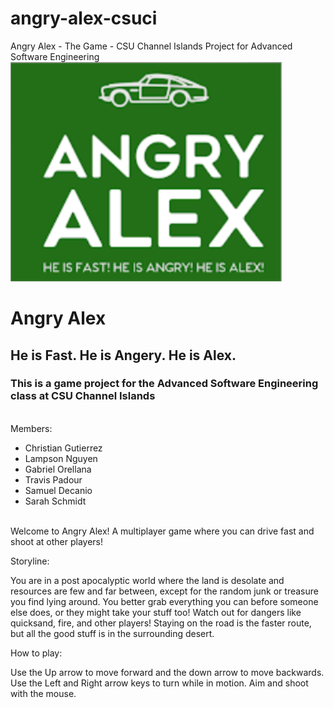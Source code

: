 # angry-alex-csuci
Angry Alex - The Game - CSU Channel Islands Project for Advanced Software Engineering
<br>
![GitHub Logo](/logo.png)

# Angry Alex
## He is Fast. He is Angery. He is Alex.
### This is a game project for the Advanced Software Engineering class at CSU Channel Islands
<br>
Members:
 
* Christian Gutierrez
* Lampson Nguyen
* Gabriel Orellana
* Travis Padour
* Samuel Decanio
* Sarah Schmidt

 
<br>
Welcome to Angry Alex! A multiplayer game where you can drive fast and shoot at other players!

Storyline: 

You are in a post apocalyptic world where the land is desolate and resources are few and far between, except for the random junk or treasure you find lying around. You better grab everything you can before someone else does, or they might take your stuff too! Watch out for dangers like quicksand, fire, and other players! Staying on the road is the faster route, but all the good stuff is in the surrounding desert.

How to play:

Use the Up arrow to move forward and the down arrow to move backwards. Use the Left and Right arrow keys to turn while in motion. Aim and shoot with the mouse.

